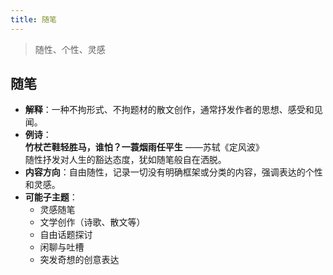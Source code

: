 ```yaml
---
title: 随笔
---
```


> 随性、个性、灵感
## **随笔**  
   - **解释**：一种不拘形式、不拘题材的散文创作，通常抒发作者的思想、感受和见闻。  
   - **例诗**：  
     **竹杖芒鞋轻胜马，谁怕？一蓑烟雨任平生** ——苏轼《定风波》  
     随性抒发对人生的豁达态度，犹如随笔般自在洒脱。  
   - **内容方向**：自由随性，记录一切没有明确框架或分类的内容，强调表达的个性和灵感。  
   - **可能子主题**：  
     - 灵感随笔  
     - 文学创作（诗歌、散文等）  
     - 自由话题探讨  
     - 闲聊与吐槽  
     - 突发奇想的创意表达  
